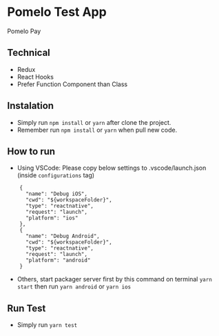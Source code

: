 # Pomelo Test App

Pomelo Pay

## Technical

- Redux
- React Hooks
- Prefer Function Component than Class

## Instalation

- Simply run `npm install` or `yarn` after clone the project.
- Remember run `npm install` or `yarn` when pull new code.

## How to run

- Using VSCode: Please copy below settings to .vscode/launch.json (inside `configurations` tag)

```
    {
      "name": "Debug iOS",
      "cwd": "${workspaceFolder}",
      "type": "reactnative",
      "request": "launch",
      "platform": "ios"
    },
    {
      "name": "Debug Android",
      "cwd": "${workspaceFolder}",
      "type": "reactnative",
      "request": "launch",
      "platform": "android"
    }
```

- Others, start packager server first by this command on terminal `yarn start` then run `yarn android` or `yarn ios`

## Run Test

- Simply run `yarn test`
